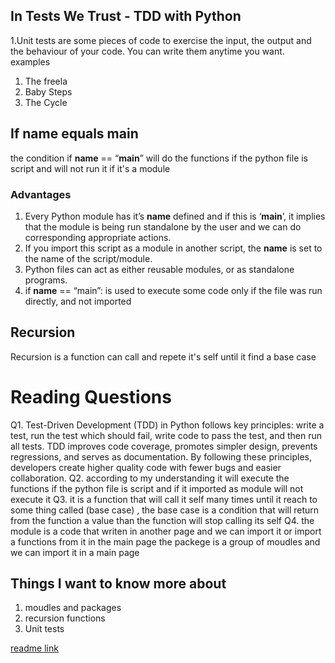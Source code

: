 ## In Tests We Trust - TDD with Python
1.Unit tests are some pieces of code to exercise the input, the output and the behaviour of your code. You can write them anytime you want.
examples
1. The freela
2. Baby Steps
3. The Cycle
## If name equals main
the condition if __name__ == “__main__” 
will do the functions if the python file is script 
and will not run it if it's a module
 ### Advantages 
 1. Every Python module has it’s __name__ defined and if this is ‘__main__’, it implies that the module is being run standalone by the user and we can do corresponding appropriate actions.
 2. If you import this script as a module in another script, the __name__ is set to the name of the script/module.
 3. Python files can act as either reusable modules, or as standalone programs.
 4. if __name__ == “main”: is used to execute some code only if the file was run directly, and not imported
## Recursion
Recursion is a function can call and repete it's self until it find a base case 
# Reading Questions
Q1. Test-Driven Development (TDD) in Python follows key principles: write a test, run the test which should fail, write code to pass the test, and then run all tests. TDD improves code coverage, promotes simpler design, prevents regressions,  and serves as documentation. By following these principles, developers create higher quality code with fewer bugs and easier collaboration.
Q2. according to my understanding it will execute the functions if the python file is  script and if it imported as module will not execute it
Q3. it is a function that will call it self many times until it reach to some thing called (base case) , the base case is a condition that will return from  the function
a value than the function will stop calling its self
Q4. the module is a code that writen in another page and we can import it or import a functions from it in the main page 
the packege is a group of moudles and we can import it in a main page 

## Things I want to know more about
1. moudles and packages 
2.  recursion functions 
3. Unit tests


[readme link](https://github.com/Ahmadlotfyfalah1998/reading-notes/blob/main/Read-Class%2002.md)
